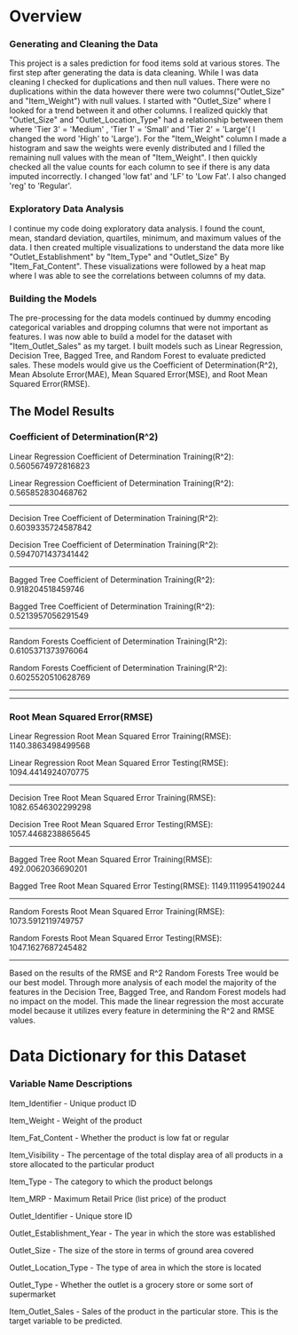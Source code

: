 # Overview
### Generating and Cleaning the Data
This project is a sales prediction for food items sold at various stores. The first step after generating the data is data cleaning. While I was data cleaning I checked for duplications and then null values. There were no duplications within the data however there were two columns("Outlet_Size" and "Item_Weight") with null values. I started with "Outlet_Size" where I looked for a trend between it and other columns. I realized quickly that "Outlet_Size" and "Outlet_Location_Type" had a relationship between them where  'Tier 3' = 'Medium' ,  'Tier 1' = 'Small' and 'Tier 2' = 'Large'( I changed the word 'High' to 'Large'). For the "Item_Weight" column I made a histogram and saw the weights were evenly distributed and I filled the remaining null values with the mean of "Item_Weight".  I then quickly checked all the value counts for each column to see if there is any data imputed incorrectly. I changed 'low fat' and 'LF' to 'Low Fat'. I also changed 'reg' to 'Regular'. 

### Exploratory Data Analysis
I continue my code doing exploratory data analysis. I found the count, mean, standard deviation, quartiles, minimum, and maximum values of the data. I then created multiple visualizations to understand the data more like "Outlet_Establishment" by "Item_Type" and "Outlet_Size" By "Item_Fat_Content". These visualizations were followed by a heat map where I was able to see the correlations between columns of my data. 

### Building the Models
The pre-processing for the data models continued by dummy encoding categorical variables and dropping columns that were not important as features. I was now able to build a model for the dataset with "Item_Outlet_Sales" as my target. I built models such as Linear Regression, Decision Tree, Bagged Tree, and Random Forest to evaluate predicted sales. These models would give us the Coefficient of Determination(R^2), Mean Absolute Error(MAE), Mean Squared Error(MSE), and Root Mean Squared Error(RMSE). 

## The Model Results
### Coefficient of Determination(R^2)

Linear Regression Coefficient of Determination Training(R^2): 0.5605674972816823

Linear Regression Coefficient of Determination Training(R^2): 0.565852830468762
________________________________________________________________________________________________________________________________________________________________________________
Decision Tree Coefficient of Determination Training(R^2): 0.6039335724587842

Decision Tree Coefficient of Determination Training(R^2): 0.5947071437341442
________________________________________________________________________________________________________________________________________________________________________________
Bagged Tree Coefficient of Determination Training(R^2): 0.918204518459746

Bagged Tree Coefficient of Determination Training(R^2): 0.5213957056291549
________________________________________________________________________________________________________________________________________________________________________________
Random Forests Coefficient of Determination Training(R^2): 0.6105371373976064

Random Forests Coefficient of Determination Training(R^2): 0.6025520510628769

________________________________________________________________________________________________________________________________________________________________________________
________________________________________________________________________________________________________________________________________________________________________________
### Root Mean Squared Error(RMSE)

Linear Regression Root Mean Squared Error Training(RMSE): 1140.3863498499568

Linear Regression Root Mean Squared Error Testing(RMSE): 1094.4414924070775
________________________________________________________________________________________________________________________________________________________________________________
Decision Tree Root Mean Squared Error Training(RMSE): 1082.6546302299298

Decision Tree Root Mean Squared Error Testing(RMSE): 1057.4468238865645
________________________________________________________________________________________________________________________________________________________________________________
Bagged Tree Root Mean Squared Error Training(RMSE): 492.0062036690201

Bagged Tree Root Mean Squared Error Testing(RMSE): 1149.1119954190244
________________________________________________________________________________________________________________________________________________________________________________
Random Forests Root Mean Squared Error Training(RMSE): 1073.5912119749757

Random Forests Root Mean Squared Error Testing(RMSE): 1047.1627687245482
________________________________________________________________________________________________________________________________________________________________________________
Based on the results of the RMSE and R^2 Random Forests Tree would be our best model. Through more analysis of each model the majority of the features in the Decision Tree, Bagged Tree, and Random Forest models had no impact on the model. This made the linear regression the most accurate model because it utilizes every feature in determining the R^2 and RMSE values. 


# Data Dictionary for this Dataset

### Variable Name	Descriptions

Item_Identifier	- Unique product ID

Item_Weight - Weight of the product

Item_Fat_Content - Whether the product is low fat or regular

Item_Visibility - The percentage of the total display area of all products in a store allocated to the particular product

Item_Type - The category to which the product belongs

Item_MRP - Maximum Retail Price (list price) of the product

Outlet_Identifier - Unique store ID

Outlet_Establishment_Year - The year in which the store was established

Outlet_Size - The size of the store in terms of ground area covered

Outlet_Location_Type - The type of area in which the store is located

Outlet_Type - Whether the outlet is a grocery store or some sort of supermarket

Item_Outlet_Sales - Sales of the product in the particular store. This is the target variable to be predicted.
